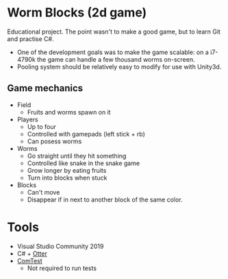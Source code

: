# Worm Blocks (2d game)
Educational project. The point wasn't to make a good game, but to learn Git and practise C#.
- One of the development goals was to make the game scalable: on a i7-4790k the game can handle a few thousand worms on-screen.
- Pooling system should be relatively easy to modify for use with Unity3d.

## Game mechanics
- Field
    - Fruits and worms spawn on it
- Players
    - Up to four
    - Controlled with gamepads (left stick + rb)
    - Can posess worms
- Worms
    - Go straight until they hit something
    - Controlled like snake in the snake game
    - Grow longer by eating fruits
    - Turn into blocks when stuck
- Blocks
    - Can't move
    - Disappear if in next to another block of the same color.
    
# Tools
- Visual Studio Community 2019
- C# + [Otter](http://otter2d.com/)
- [ComTest](https://trac.cc.jyu.fi/projects/comtest/wiki/ComTestInEnglish)
    - Not required to run tests